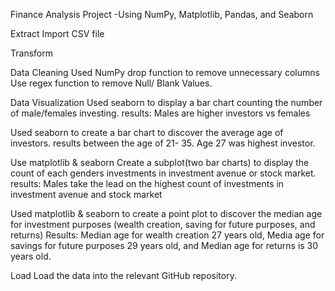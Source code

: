 Finance Analysis Project
-Using NumPy, Matplotlib, Pandas, and Seaborn

Extract
Import CSV file


Transform

Data Cleaning
Used NumPy drop function to remove unnecessary columns
Use regex function to remove Null/ Blank Values.


Data Visualization
Used seaborn to display a bar chart counting the number of male/females investing.
results: Males are higher investors vs females

Used seaborn to create a bar chart to discover the average age of investors.
results between the age of 21- 35. Age 27 was highest investor.


Use matplotlib & seaborn
Create a subplot(two bar charts) to display the count of each genders investments in investment avenue or stock market.
results: Males take the lead on the highest count of investments in investment avenue and stock market


Used matplotlib & seaborn to create a point plot to discover the median age for investment purposes (wealth creation, saving for future purposes, and returns)
Results: Median age for wealth creation 27 years old, Media age for savings for future purposes 29 years old, and Median age for returns is 30 years old.

Load
Load the data into the relevant GitHub repository.
